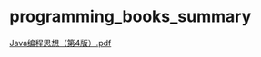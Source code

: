 # programming_books_summary

[Java编程思想（第4版）.pdf](https://pan.baidu.com/s/1r8YOWLOuGno_lfm-CUTbFw?pwd=g4nv)

